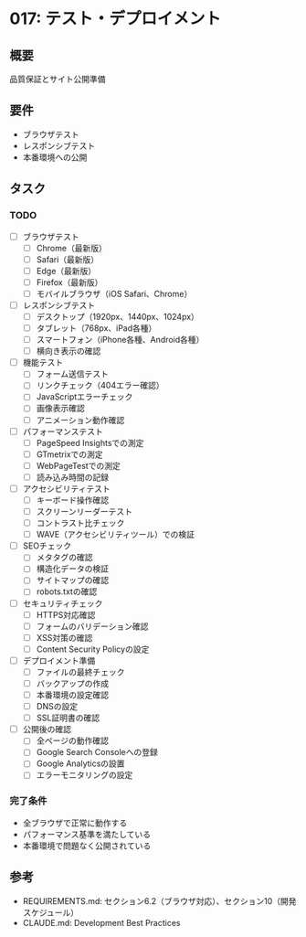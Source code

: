 # 017: テスト・デプロイメント

## 概要
品質保証とサイト公開準備

## 要件
- ブラウザテスト
- レスポンシブテスト
- 本番環境への公開

## タスク

### TODO
- [ ] ブラウザテスト
  - [ ] Chrome（最新版）
  - [ ] Safari（最新版）
  - [ ] Edge（最新版）
  - [ ] Firefox（最新版）
  - [ ] モバイルブラウザ（iOS Safari、Chrome）
- [ ] レスポンシブテスト
  - [ ] デスクトップ（1920px、1440px、1024px）
  - [ ] タブレット（768px、iPad各種）
  - [ ] スマートフォン（iPhone各種、Android各種）
  - [ ] 横向き表示の確認
- [ ] 機能テスト
  - [ ] フォーム送信テスト
  - [ ] リンクチェック（404エラー確認）
  - [ ] JavaScriptエラーチェック
  - [ ] 画像表示確認
  - [ ] アニメーション動作確認
- [ ] パフォーマンステスト
  - [ ] PageSpeed Insightsでの測定
  - [ ] GTmetrixでの測定
  - [ ] WebPageTestでの測定
  - [ ] 読み込み時間の記録
- [ ] アクセシビリティテスト
  - [ ] キーボード操作確認
  - [ ] スクリーンリーダーテスト
  - [ ] コントラスト比チェック
  - [ ] WAVE（アクセシビリティツール）での検証
- [ ] SEOチェック
  - [ ] メタタグの確認
  - [ ] 構造化データの検証
  - [ ] サイトマップの確認
  - [ ] robots.txtの確認
- [ ] セキュリティチェック
  - [ ] HTTPS対応確認
  - [ ] フォームのバリデーション確認
  - [ ] XSS対策の確認
  - [ ] Content Security Policyの設定
- [ ] デプロイメント準備
  - [ ] ファイルの最終チェック
  - [ ] バックアップの作成
  - [ ] 本番環境の設定確認
  - [ ] DNSの設定
  - [ ] SSL証明書の確認
- [ ] 公開後の確認
  - [ ] 全ページの動作確認
  - [ ] Google Search Consoleへの登録
  - [ ] Google Analyticsの設置
  - [ ] エラーモニタリングの設定

### 完了条件
- 全ブラウザで正常に動作する
- パフォーマンス基準を満たしている
- 本番環境で問題なく公開されている

## 参考
- REQUIREMENTS.md: セクション6.2（ブラウザ対応）、セクション10（開発スケジュール）
- CLAUDE.md: Development Best Practices